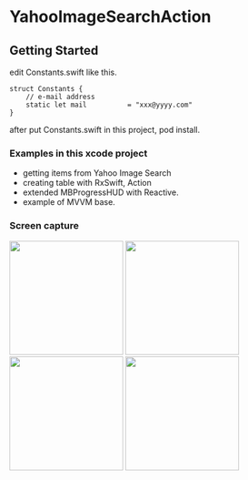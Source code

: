 # YahooImageSearchAction
## Getting Started
edit Constants.swift like this.
```
struct Constants {
    // e-mail address
    static let mail          = "xxx@yyyy.com"
}
```

after put Constants.swift in this project, pod install.

### Examples in this xcode project
- getting items from Yahoo Image Search
- creating table with RxSwift, Action
- extended MBProgressHUD with Reactive.
- example of MVVM base.

### Screen capture
<div>
<img src="https://user-images.githubusercontent.com/6063541/46567972-9c47a680-c978-11e8-83cc-7acda380e224.png" width="200">
<img src="https://user-images.githubusercontent.com/6063541/46567973-9c47a680-c978-11e8-9306-9eeb232f44a0.png" width="200">
<img src="https://user-images.githubusercontent.com/6063541/46567974-9c47a680-c978-11e8-9d40-1d13bae914d6.png" width="200">
<img src="https://user-images.githubusercontent.com/6063541/46567975-9c47a680-c978-11e8-946a-7e381c8f3dbf.png" width="200">
</div>
